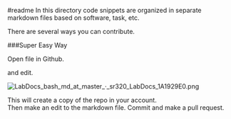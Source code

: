 #readme
In this directory code snippets are organized in separate markdown files based on software, task, etc. 

There are several ways you can contribute.

###Super Easy Way

Open file in Github.

and edit. 

<img src="http://eagle.fish.washington.edu/cnidarian/skitch/LabDocs_bash_md_at_master_·_sr320_LabDocs_1A1929E0.png" alt="LabDocs_bash_md_at_master_·_sr320_LabDocs_1A1929E0.png"/>


This will create a copy of the repo in your account.   
Then make an edit to the markdown file. 
Commit and make a pull request. 